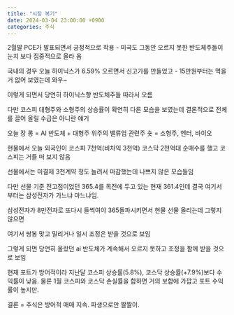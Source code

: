 ```yaml
---
title: "시장 복기"
date: 2024-03-04 23:00:00 +0900
categories: 주식
---
```

2월말 PCE가 발표되면서 긍정적으로 작용 - 미국도 그동안 오르지 못한 반도체주들이 눈치 보다 집중적으로 올라 옴

국내의 경우 오늘 하이닉스가 6.59% 오르면서 신고가를 만들었고 - 15만원부터는 먹을거 없어 보였는데 와우~

이렇게 되면서 당연히 하이닉스향 반도체주들 따라서 오름

다만 코스피 대형주와 소형주의 상승률이 확연히 다른 모습을 보였는데 결론적으로 전체를 끌어 올릴 수급은 아니란 얘기

오늘 장
롱 = AI 반도체 + 대형주 위주의 밸류업 관련주
숏 = 소형주, 엔터, 바이오

현물에서 오늘 외국인이 코스피 7천억(비차익 3천억) 코스닥 2천억대 순매수를 했고 코스피는 거들 떠 보지 않음

선물에서는 미결제 3천계약 정도 늘려서 마감했는데 나쁘지 않은 모습들임

다만 선물 기준 전고점이었던 365.4를 목전에 두고 있는 현재 361.4인데 결국 여기서부터는 삼성전자가 가느냐 마느냐임.

삼성전자가 8만전자로 또다시 들썩여야 365돌파시키면서 현물 선물 올리는데 그렇지 않으면

여기서 쌍봉 맞고 밀리거나 일시 조정은 받을 것으로 보임


그렇게 되면 당연히 올랐던 ai 반도체가 계속해서 오르지 못하고 조정을 함께 받을 것으로 보임


현재 포트가 방어적이라 지난달 코스피 상승률(5.8%), 코스닥 상승률(+7.9%)보다 수익률이 낮음.
물론 1월 코스피와 코스닥 손실률을 합하면 거의 보합에 가깝고 포트 수익률이 높지만.

결론 = 주식은 방어적 매매 지속. 파생으로만 짤짤이.
